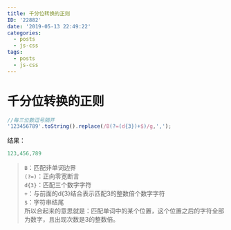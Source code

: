 ```yaml
---
title: 千分位转换的正则
ID: '22882'
date: '2019-05-13 22:49:22'
categories:
  - posts
  - js-css
tags:
  - posts
  - js-css
---
```


# 千分位转换的正则

``` js 
//每三位数逗号隔开
'123456789'.toString().replace(/B(?=(d{3})+$)/g,',');  
```

结果：

``` js 
123,456,789 
```

> `B`：匹配非单词边界  
> `(?=)`：正向零宽断言  
> `d{3}`：匹配三个数字字符  
> `+`：与前面的d{3}结合表示匹配3的整数倍个数字字符  
> `$`：字符串结尾  
> 所以合起来的意思就是：匹配单词中的某个位置，这个位置之后的字符全部为数字，且出现次数是3的整数倍。
 
 
 
 
 
 
 
 
 
 
 
 
 
 
 
 
 
 
 
 
 
 
 
